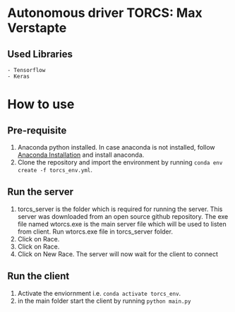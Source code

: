 # Autonomous driver TORCS: Max Verstapte


## Used Libraries

```
- Tensorflow
- Keras
```

# How to use

## Pre-requisite
1. Anaconda python installed. In case anaconda is not installed, follow [Anaconda Installation](https://github.com/CognitiaAI/TORCS-Self-Driving-Agent) and install anaconda.
2. Clone the repository and import the environment by running `conda env create -f torcs_env.yml`.

## Run the server
1. torcs_server is the folder which is required for running the server. This server was downloaded from an open source github repository. The exe file named wtorcs.exe is the main server file which will be used to listen from client. Run wtorcs.exe file in torcs_server folder.
2. Click on Race.
3. Click on Race.
4. Click on New Race. The server will now wait for the client to connect 

## Run the client
1. Activate the enviornment i.e. `conda activate torcs_env`.
2. in the main folder start the client by running `python main.py`